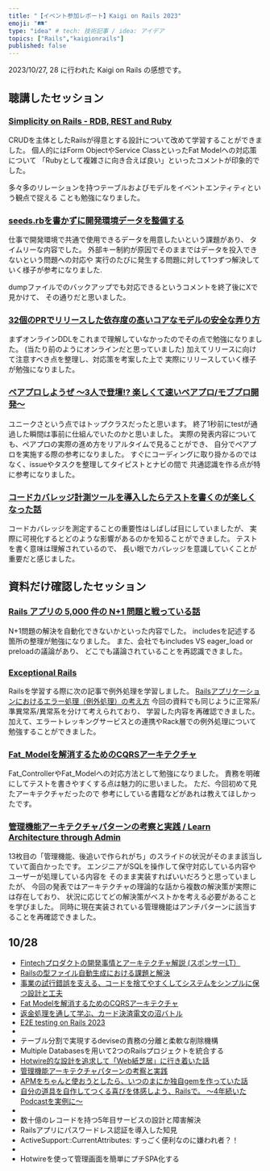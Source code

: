 ```yaml
---
title: "【イベント参加レポート】Kaigi on Rails 2023"
emoji: "🛤️"
type: "idea" # tech: 技術記事 / idea: アイデア
topics: ["Rails","kaigionrails"]
published: false
---
```


2023/10/27, 28 に行われた Kaigi on Rails の感想です。

## 聴講したセッション

### [Simplicity on Rails - RDB, REST and Ruby](https://speakerdeck.com/moro/simplicity-on-rails-rdb-rest-and-ruby)

CRUDを主体としたRailsが得意とする設計について改めて学習することができました。
個人的にはForm ObjectやService ClassといったFat Modelへの対応策について
「Rubyとして複雑さに向き合えば良い」といったコメントが印象的でした。

多々多のリレーションを持つテーブルおよびモデルをイベントエンティティという観点で捉える
ことも勉強になりました。

### [seeds.rbを書かずに開発環境データを整備する](https://speakerdeck.com/gogutan/seeds-dot-rbwoshu-kazunikai-fa-huan-jing-detawozheng-bei-suru)

仕事で開発環境で共通で使用できるデータを用意したいという課題があり、
タイムリーな内容でした。
外部キー制約が原因でそのままではデータを投入できないという問題への対応や
実行のたびに発生する問題に対して1つずつ解決していく様子が参考になりました.

dumpファイルでのバックアップでも対応できるというコメントを終了後にXで見かけて、
その通りだと思いました。

### [32個のPRでリリースした依存度の高いコアなモデルの安全な弄り方](https://speakerdeck.com/shoheimitani/32ge-noprderirisusitayi-cun-du-nogao-ikoanamoderunoan-quan-nanong-rifang)

まずオンラインDDLをこれまで理解していなかったのでその点で勉強になりました。
(当たり前のようにオンラインだと思っていました)
加えてリリースに向けて注意すべき点を整理し、対応策を考案した上で
実際にリリースしていく様子が勉強になりました。

### [ペアプロしようぜ 〜3人で登壇!? 楽しくて速いペアプロ/モブプロ開発〜](https://speakerdeck.com/masuyama13/pair-mob-programming-kaigi-on-rails-2023)

ユニークさという点ではトップクラスだったと思います。
終了1秒前にtestが通過した瞬間は事前に仕組んでいたのかと思いました。
実際の発表内容についても、ペアプロの実際の進め方をリアルタイムで見ることができ、
自分でペアプロを実施する際の参考になりました。
すぐにコーディングに取り掛かるのではなく、issueやタスクを整理してタイピストとナビの間で
共通認識を作る点が特に参考になりました。

### [コードカバレッジ計測ツールを導入したらテストを書くのが楽しくなった話](https://speakerdeck.com/duckfalcon/kodokabaretuziji-ce-turuwodao-ru-sitaratesutowoshu-kunogale-sikunatutahua)

コードカバレッジを測定することの重要性はしばしば目にしていましたが、
実際に可視化するとどのような影響があるのかを知ることができました。
テストを書く意味は理解されているので、
長い眼でカバレッジを意識していくことが重要だと感じました。

## 資料だけ確認したセッション

### [Rails アプリの 5,000 件の N+1 問題と戦っている話](https://speakerdeck.com/makicamel/bulletmarkrepairer-auto-corrector-for-n-plus-1-queries)

N+1問題の解決を自動化できないかといった内容でした。
includesを記述する箇所の整理が勉強になりました。
また、会社でもincludes VS eager_load or preloadの議論があり、
どこでも議論されていることを再認識できました。

### [Exceptional Rails](https://speakerdeck.com/willnet/exceptional-rails)

Railsを学習する際に次の記事で例外処理を学習しました。
[Railsアプリケーションにおけるエラー処理（例外処理）の考え方](https://qiita.com/jnchito/items/3ef95ea144ed15df3637)
今回の資料でも同じように正常系/準異常系/異常系を分けて考えられており、
学習した内容を再確認できました。
加えて、エラートレッキングサービスとの連携やRack層での例外処理について
勉強することができました。

### [Fat_Modelを解消するためのCQRSアーキテクチャ](https://speakerdeck.com/krpk1900/fat-modelwojie-xiao-surutamenocqrsakitekutiya)
Fat_ControllerやFat_Modelへの対応方法として勉強になりました。
責務を明確にしてテストを書きやすくする点は魅力的に思いました。
ただ、今回初めて見たアーキテクチャだったので
参考にしている書籍などがあれは教えてほしかったです。

### [管理機能アーキテクチャパターンの考察と実践 / Learn Architecture through Admin](https://speakerdeck.com/ohbarye/learn-architecture-through-admin)
13枚目の「管理機能、後追いで作られがち」のスライドの状況がそのまま該当していて面白かったです。
エンジニアがSQLを操作して保守対応している内容やユーザーが処理している内容を
そのまま実装すればいいだろうと思っていましたが、
今回の発表ではアーキテクチャの理論的な話から複数の解決策が実際には存在しており、
状況に応じてどの解決策がベストかを考える必要があることを学びました。
同時に現在実装されている管理機能はアンチパターンに該当することを再確認できました。


## 10/28

- [Fintechプロダクトの開発事情とアーキテクチャ解説 (スポンサーLT）](https://speakerdeck.com/yutadayo/kaigi-on-rails-2023-sponsor-lt)
- [Railsの型ファイル自動生成における課題と解決](https://speakerdeck.com/ksss/railsnoxing-huairuzi-dong-sheng-cheng-niokeruke-ti-tojie-jue)
- [事業の試行錯誤を支える、コードを捨てやすくしてシステムをシンプルに保つ設計と工夫](https://speakerdeck.com/zuckey_17/shi-ye-noshi-xing-cuo-wu-wozhi-eru-kodowoshe-teyasukusite-sisutemuwosinpurunibao-tushe-ji-togong-fu)
- [Fat Modelを解消するためのCQRSアーキテクチャ](https://speakerdeck.com/krpk1900/fat-modelwojie-xiao-surutamenocqrsakitekutiya)
- [返金処理を通して学ぶ、カード決済電文の沼バトル](https://speakerdeck.com/hirotea/numa-battle-of-card-transactions)
- [E2E testing on Rails 2023](https://speakerdeck.com/yusukeiwaki/kaigionrails2023pub)
- 
- テーブル分割で実現するdeviseの責務の分離と柔軟な削除機構
- Multiple Databasesを用いて2つのRailsプロジェクトを統合する
- [Hotwire的な設計を追求して「Web紙芝居」に行き着いた話](https://speakerdeck.com/nay3/hotwirede-nashe-ji-wozhui-qiu-site-webzhi-zhi-ju-nixing-kizhao-itahua)
- [管理機能アーキテクチャパターンの考察と実践](https://speakerdeck.com/ohbarye/learn-architecture-through-admin)
- [APMをちゃんと使おうとしたら、いつのまにか独自gemを作っていた話](https://slides.com/kokuyouwind/kaigi_on_rails_2023)
- [自分の道具を自作してつくる喜びを体感しよう、Railsで。 〜4年続いたPodcastを実例に〜](https://speakerdeck.com/mktakuya/kaigi-on-rails-2023)
- 
- 数十億のレコードを持つ5年目サービスの設計と障害解決
- Railsアプリにパスワードレス認証を導入した知見
- ActiveSupport::CurrentAttributes: すっごく便利なのに嫌われ者？！
- 
- Hotwireを使って管理画面を簡単にプチSPA化する

